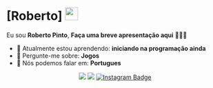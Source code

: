 # [Roberto] <img src="https://as2.ftcdn.net/v2/jpg/05/66/42/01/1000_F_566420176_qoZg9rNVJxz5khpDMyk6k8gy5Lc5DrHM.jpg" width="30px">

Eu sou <strong>Roberto Pinto</strong>, <strong>Faça uma breve apresentação aqui</strong> 👨🏻‍💻 

- 🚀 Atualmente estou aprendendo: <strong>iniciando na programação ainda</strong> 
- 💬 Pergunte-me sobre: <strong>Jogos</strong>
- 📣 Nós podemos falar em: <strong>Portugues</strong>

<div align="center">

  <a href="#" alt="Gmail">
    <img src="https://img.shields.io/badge/-Gmail-FF0000?style=flat-square&labelColor=FF0000&logo=gmail&logoColor=white&link=LINK-DO-SEU-EMAIL"/></a>

  <a href="#" alt="Linkedin">
    <img src="https://img.shields.io/badge/-Linkedin-0e76a8?style=flat-square&logo=Linkedin&logoColor=white&link=LINK-DO-SEU-LINKEDIN" /></a>

  <a href="https://www.instagram.com/x_heroico_x/" target="_blank" rel="noopener noreferrer">
    <img src="https://img.shields.io/badge/-Instagram-DF0174?style=flat-square&labelColor=DF0174&logo=instagram&logoColor=white" alt="Instagram Badge"/>
</a>
